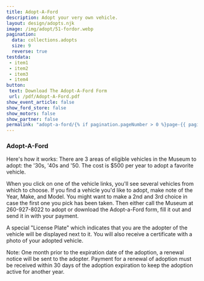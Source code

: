 ```yaml
---
title: Adopt-A-Ford
description: Adopt your very own vehicle.
layout: design/adopts.njk
image: /img/adopt/51-fordor.webp
pagination:
  data: collections.adopts
  size: 9
  reverse: true
testdata:
 - item1
 - item2
 - item3
 - item4
button: 
 text: Download The Adopt-A-Ford Form
 url: /pdf/Adopt-A-Ford.pdf
show_event_article: false
show_ford_store: false
show_motors: false
show_partner: false
permalink: "adopt-a-ford/{% if pagination.pageNumber > 0 %}page-{{ pagination.pageNumber + 1 }}/{% endif %}index.html"
---
```

### Adopt-A-Ford

Here's how it works: There are 3 areas of eligible vehicles in the Museum to adopt: the '30s, '40s and '50. The cost is $500 per year to adopt a favorite vehicle.

When you click on one of the vehicle links, you'll see several vehicles from which to choose. If you find a vehicle you'd like to adopt, make note of the Year, Make, and Model. You might want to make a 2nd and 3rd choice in case the first one you pick has been taken. Then either call the Museum at 260-927-8022 to adopt or download the Adopt-a-Ford form, fill it out and send it in with your payment.

A special "License Plate" which indicates that you are the adopter of the vehicle will be displayed next to it. You will also receive a certificate with a photo of your adopted vehicle.

Note: One month prior to the expiration date of the adoption, a renewal notice will be sent to the adopter. Payment for a renewal of adoption must be received within 30 days of the adoption expiration to keep the adoption active for another year.

